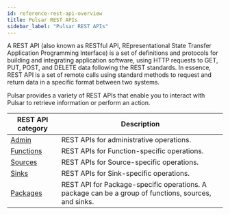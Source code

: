 ```yaml
---
id: reference-rest-api-overview
title: Pulsar REST APIs
sidebar_label: "Pulsar REST APIs"
---
```


A REST API (also known as RESTful API, REpresentational State Transfer Application Programming Interface) is a set of definitions and protocols for building and integrating application software, using HTTP requests to GET, PUT, POST, and DELETE data following the REST standards. In essence, REST API is a set of remote calls using standard methods to request and return data in a specific format between two systems. 

Pulsar provides a variety of REST APIs that enable you to interact with Pulsar to retrieve information or perform an action. 

| REST API category | Description |
| --- | --- |
| [Admin](https://pulsar.apache.org/admin-rest-api/?version=master) | REST APIs for administrative operations.|
| [Functions](https://pulsar.apache.org/functions-rest-api/?version=master) | REST APIs for Function-specific operations.|
| [Sources](https://pulsar.apache.org/source-rest-api/?version=master) | REST APIs for Source-specific operations.|
| [Sinks](https://pulsar.apache.org/sink-rest-api/?version=master) | REST APIs for Sink-specific operations.|
| [Packages](https://pulsar.apache.org/packages-rest-api/?version=master) | REST API for Package-specific operations. A package can be a group of functions, sources, and sinks.|

